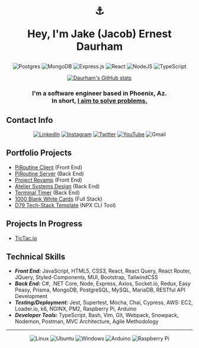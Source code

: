 # <div align="center"> <p></p>⚓<p> Hey, I'm Jake (Jacob) Ernest Daurham </p></div>

<div align="center"> 

![Postgres](https://img.shields.io/badge/postgres-%23316192.svg?style=for-the-badge&logo=postgresql&logoColor=white) ![MongoDB](https://img.shields.io/badge/MongoDB-%234ea94b.svg?style=for-the-badge&logo=mongodb&logoColor=white)  ![Express.js](https://img.shields.io/badge/express.js-%23404d59.svg?style=for-the-badge&logo=express&logoColor=%2361DAFB) ![React](https://img.shields.io/badge/react-%2320232a.svg?style=for-the-badge&logo=react&logoColor=%2361DAFB) ![NodeJS](https://img.shields.io/badge/node.js-6DA55F?style=for-the-badge&logo=node.js&logoColor=white) ![TypeScript](https://img.shields.io/badge/typescript-%23007ACC.svg?style=for-the-badge&logo=typescript&logoColor=white) 








[![Daurham's GitHub stats](https://github-readme-stats.vercel.app/api?username=daurham&hide=stars&count_private=true&show_icons=true&theme=dark)](https://github.com/anuraghazra/github-readme-stats)

###  I'm a software engineer based in Phoenix, Az. <br /> In short, <ins>I aim to solve problems.</ins> 

</div>



## Contact Info

<div align="center">

[![LinkedIn](https://img.shields.io/badge/Daurham-%230077B5.svg?style=for-the-badge&logo=linkedin&logoColor=white)](https://www.linkedin.com/in/daurham) [![Instagram](https://img.shields.io/badge/Captain_Daurham-%23E4405F.svg?style=for-the-badge&logo=Instagram&logoColor=white)](https://www.instagram.com/captain_daurham/) [![Twitter](https://img.shields.io/badge/daurham-%231DA1F2.svg?style=for-the-badge&logo=Twitter&logoColor=white)](https://twitter.com/daurham) [![YouTube](https://img.shields.io/badge/daurham-%23FF0000.svg?style=for-the-badge&logo=YouTube&logoColor=white)](https://www.youtube.com/user/daurham) ![Gmail](https://img.shields.io/badge/Daurham95-D14836?style=for-the-badge&logo=gmail&logoColor=white)

</div>

## Portfolio Projects
- [PiRoutine Client](https://github.com/daurham/PiRoutine-EC2-Client) (Front End)
- [PiRoutine Server](https://github.com/daurham/PiRoutine-Pi-Server) (Back End)
- [Project Revamp](https://github.com/daurham/Project-Revamp) (Front End)
- [Atelier Systems Design](https://github.com/daurham/Atelier-Systems-Design) (Back End) 
- [Terminal Timer](https://github.com/daurham/Timer) (Back End)
- [1000 Blank White Cards](https://github.com/daurham/1000BlankWhiteCards) (Full Stack) 
- [D79 Tech-Stack Template](https://github.com/daurham/d79-CLI-tool) (NPX CLI Tool)

## Projects In Progress
- [TicTac.io](https://github.com/daurham/TicTac.io)

## Technical Skills
- **_Front End:_** JavaScript, HTML5, CSS3, React, React Query, React Router, JQuery, Styled-Components, MUI, Bootstrap, TailwindCSS
- **_Back End:_** C#, .NET Core, Node, Express, Axios, Socket.io, Redux, Easy Peasy, Prisma, MongoDB, PostgreSQL, MySQL, MariaDB, RESTful API Development
- **_Testing/Deployment:_** Jest, Supertest, Mocha, Chai, Cypress, AWS: EC2, Loader.io, k6, NGINX, PM2, Raspberry Pi, Arduino
- **_Developer Tools:_** TypeScript, Bash, Vim, Git, Webpack, Snowpack, Nodemon, Postman, MVC Architecture, Agile Methodology


<div align="center">

---

![Linux](https://img.shields.io/badge/Linux-FCC624?style=for-the-badge&logo=linux&logoColor=black) ![Ubuntu](https://img.shields.io/badge/Ubuntu-E95420?style=for-the-badge&logo=ubuntu&logoColor=white) ![Windows](https://img.shields.io/badge/Windows-0078D6?style=for-the-badge&logo=windows&logoColor=white) ![Arduino](https://img.shields.io/badge/-Arduino-00979D?style=for-the-badge&logo=Arduino&logoColor=white) ![Raspberry Pi](https://img.shields.io/badge/-RaspberryPi-C51A4A?style=for-the-badge&logo=Raspberry-Pi)


</div>
